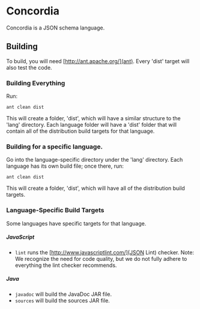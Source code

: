 Concordia
=========

Concordia is a JSON schema language.

## Building

To build, you will need [http://ant.apache.org/](ant). Every 'dist' target will also test the code.

### Building Everything

Run:

`ant clean dist`

This will create a folder, 'dist', which will have a similar structure to the 'lang' directory. Each language folder will have a 'dist' folder that will contain all of the distribution build targets for that language.

### Building for a specific language.

Go into the language-specific directory under the 'lang' directory. Each language has its own build file; once there, run:

`ant clean dist`

This will create a folder, 'dist', which will have all of the distribution build targets.

### Language-Specific Build Targets

Some languages have specific targets for that language.

##### JavaScript

* `lint` runs the [http://www.javascriptlint.com/](JSON Lint) checker. Note: We recognize the need for code quality, but we do not fully adhere to everything the lint checker recommends.

##### Java

* `javadoc` will build the JavaDoc JAR file.
* `sources` will build the sources JAR file. 